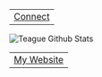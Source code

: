 
<table>
  <tr>
    <td><a href="#">Connect</a></td>
  </tr>
</table>
<img alt='Teague Github Stats' src='https://github-readme-stats-k4dpfooit.vercel.app/api?username=teaguehannam&show_icons=true&hide_border=true'/>
<table>
  <tr>
    <td><a href="https://teaguehannam.com">My Website</a></td>
  </tr>
</table>
 

